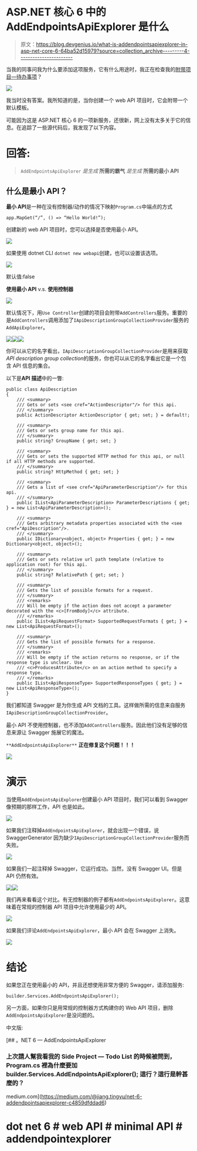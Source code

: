 # ASP.NET 核心 6 中的 AddEndpointsApiExplorer 是什么

> 原文：<https://blog.devgenius.io/what-is-addendpointsapiexplorer-in-asp-net-core-6-64ba52d15979?source=collection_archive---------4----------------------->

当我的同事问我为什么要添加这项服务，它有什么用途时，我正在检查我的[附带项目—待办事项](https://medium.com/@jiang.tingyu/side-project-todo-list-fc72892ba392?source=user_profile---------1----------------------------)？

![](img/69bb02409343632e54261bf6f3d81d27.png)

我当时没有答案。我所知道的是，当你创建一个 web API 项目时，它会附带一个默认模板。

可能因为这是 ASP.NET 核心 6 的一项新服务，还很新，网上没有太多关于它的信息。在追踪了一些源代码后，我发现了以下内容。

# 回答:

> `AddEndpointsApiExplorer` *是生成* **所需的霸气** *是生成* **所需的最小 API**

## 什么是最小 API？

**最小 API**是一种在没有控制器/动作的情况下映射`Program.cs`中端点的方式

```
app.MapGet(“/”, () => “Hello World!”);
```

创建新的 web API 项目时，您可以选择是否使用最小 API。

![](img/fccd70f861f2fa0057d01e9aff42f018.png)

如果使用 dotnet CLI `dotnet new webapi`创建，也可以设置该选项。

![](img/702af5c670e36da7bd55f878aacc82c8.png)

默认值:false

**使用最小 API** v.s. **使用控制器**

![](img/3999fb21f4ff33cb06cec8c1b5c8882a.png)

默认情况下，用`Use Controller`创建的项目会附带`AddControllers`服务。重要的是`AddControllers`调用添加了`IApiDescriptionGroupCollectionProvider`服务的`AddApiExplorer`。

![](img/f27345fe3a1538d4bdbf0e75a1e56e9a.png)![](img/dbb9110ec4117b74d0a3eb39f5e3fb8e.png)![](img/6aa751e64e518b66cf4b8f6cd02145ff.png)

你可以从它的名字看出，`IApiDescriptionGroupCollectionProvider`是用来获取*API description group collection*的服务，你也可以从它的名字看出它是一个包含 API 信息的集合。

以下是**API 描述**中的一瞥:

```
public class ApiDescription
{
    /// <summary>
    /// Gets or sets <see cref="ActionDescriptor"/> for this api.
    /// </summary>
    public ActionDescriptor ActionDescriptor { get; set; } = default!;

    /// <summary>
    /// Gets or sets group name for this api.
    /// </summary>
    public string? GroupName { get; set; }

    /// <summary>
    /// Gets or sets the supported HTTP method for this api, or null if all HTTP methods are supported.
    /// </summary>
    public string? HttpMethod { get; set; }

    /// <summary>
    /// Gets a list of <see cref="ApiParameterDescription"/> for this api.
    /// </summary>
    public IList<ApiParameterDescription> ParameterDescriptions { get; } = new List<ApiParameterDescription>();

    /// <summary>
    /// Gets arbitrary metadata properties associated with the <see cref="ApiDescription"/>.
    /// </summary>
    public IDictionary<object, object> Properties { get; } = new Dictionary<object, object>();

    /// <summary>
    /// Gets or sets relative url path template (relative to application root) for this api.
    /// </summary>
    public string? RelativePath { get; set; }

    /// <summary>
    /// Gets the list of possible formats for a request.
    /// </summary>
    /// <remarks>
    /// Will be empty if the action does not accept a parameter decorated with the <c>[FromBody]</c> attribute.
    /// </remarks>
    public IList<ApiRequestFormat> SupportedRequestFormats { get; } = new List<ApiRequestFormat>();

    /// <summary>
    /// Gets the list of possible formats for a response.
    /// </summary>
    /// <remarks>
    /// Will be empty if the action returns no response, or if the response type is unclear. Use
    /// <c>ProducesAttribute</c> on an action method to specify a response type.
    /// </remarks>
    public IList<ApiResponseType> SupportedResponseTypes { get; } = new List<ApiResponseType>();
}
```

我们都知道 Swagger 是为你生成 API 文档的工具。这样做所需的信息来自服务`IApiDescriptionGroupCollectionProvider`。

最小 API 不使用控制器，也不添加`AddControllers`服务。因此他们没有足够的信息来源让 Swagger 施展它的魔法。

`**AddEndpointsApiExplorer**` **正在修复这个问题！！！**

![](img/2b7aec643d48f00f5e75f4e397d3d78e.png)

# 演示

当使用`AddEndpointsApiExplorer`创建最小 API 项目时，我们可以看到 Swagger 像预期的那样工作，API 也是如此。

![](img/006f8fec53cc0dfced44f5c954f34a9c.png)

如果我们注释掉`AddEndpointsApiExplorer`，就会出现一个错误，说 SwaggerGenerator 因为缺少`IApiDescriptionGroupCollectionProvider`服务而失败。

![](img/09183d1b3912476a12da972e47f8d453.png)

如果我们一起注释掉 Swagger，它运行成功。当然，没有 Swagger UI。但是 API 仍然有效。

![](img/9c651ff1517db68cd1cc1f1acb1ccd04.png)![](img/935e258cb6ea538d0f63a10daf817497.png)

我们再来看看这个对比。有无控制器的例子都有`AddEndpointsApiExplorer`。这意味着在常规的控制器 API 项目中允许使用最少的 API。

![](img/c49ecdb7434c08755f3888fbc9b549eb.png)

如果我们评论`AddEndpointsApiExplorer`，最小 API 会在 Swagger 上消失。

![](img/e9ded436036f73c89711a5d919df98b4.png)

# 结论

如果您正在使用最小的 API，并且还想使用非常方便的 Swagger，请添加服务:

```
builder.Services.AddEndpointsApiExplorer();
```

另一方面，如果你只是用常规的控制器方式构建你的 Web API 项目，删除`AddEndpointsApiExplorer`是没问题的。

中文版:

[](https://medium.com/@jiang.tingyu/net-6-addendpointsapiexplorer-c4859dfddad6) [## 。NET 6 — AddEndpointsApiExplorer

### 上次請人幫我看我的 Side Project — Todo List 的時候被問到，Program.cs 裡為什麼要加 builder.Services.AddEndpointsApiExplorer(); 這行？這行是幹甚麼的？

medium.com](https://medium.com/@jiang.tingyu/net-6-addendpointsapiexplorer-c4859dfddad6) 

# dot net 6 # web API # minimal API # addendpointexplorer
